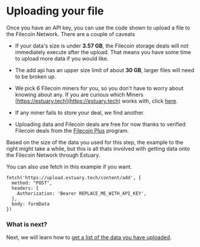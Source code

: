 # Uploading your file

Once you have an API key, you can use the code shown to upload a file to the Filecoin Network. There are a couple of caveats

- If your data's size is under **3.57 GB**, the Filecoin storage deals will not immediately execute after the upload. That means you have some time to upload more data if you would like.

- The add api has an upper size limit of about **30 GB**, larger files will need to be broken up.

- We pick 6 Filecoin miners for you, so you don't have to worry about knowing about any. If you are curious which Miners [https://estuary.tech](https://estuary.tech) works with, click [here](https://estuary.tech/ecosystem).

- If any miner fails to store your deal, we find another.

- Uploading data and Filecoin deals are free for now thanks to verified Filecoin deals from the [Filecoin Plus](https://docs.filecoin.io/store/filecoin-plus/) program.

Based on the size of the data you used for this step, the example to the right might take a while, but this is all thats involved with getting data onto the Filecoin Network through Estuary.

You can also use fetch in this example if you want.

```
fetch('https://upload.estuary.tech/content/add', {
  method: "POST",
  headers: {
    Authorization: 'Bearer REPLACE_ME_WITH_API_KEY',
  },
  body: formData
})
```

### What is next?

Next, we will learn how to [get a list of the data you have uploaded](https://docs.estuary.tech/tutorial-listing-your-files).
